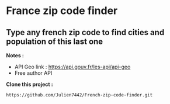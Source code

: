 # France zip code finder

## Type any french zip code to find cities and population of this last one

**Notes :**

-   API Geo link : https://api.gouv.fr/les-api/api-geo
-   Free author API

**Clone this project :**

```terminal
https://github.com/Julien7442/French-zip-code-finder.git
```
